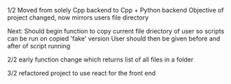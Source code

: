 1/2
Moved from solely Cpp backend to Cpp + Python backend
Objective of project changed, now mirrors users file directory

Next:
Should begin function to copy current file driectory of user so scripts can be run on copied 'fake' version
User should then be given before and after of script running


2/2
early function change which returns list of all files in a folder



3/2
refactored project to use react for the front end
